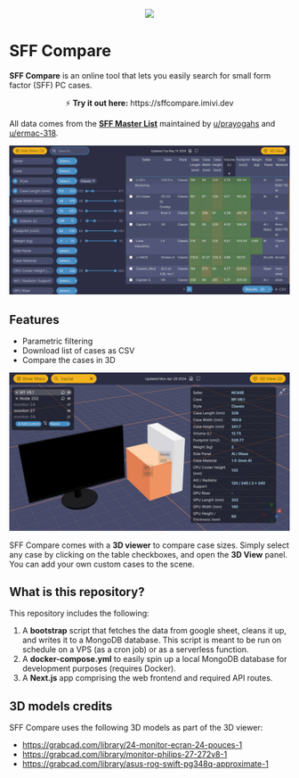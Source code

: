 <p align="center">
  <img src="docs/banner.jpg" />
</p>

<p align="center">
  <h1>SFF Compare</h1>
</p>

**SFF Compare** is an online tool that lets you easily search for small form factor (SFF) PC cases.

<p align="center">
⚡ <strong>Try it out here:</strong> https://sffcompare.imivi.dev
</p>

All data comes from the **[SFF Master List](https://docs.google.com/spreadsheets/d/1AddRvGWJ_f4B6UC7_IftDiVudVc8CJ8sxLUqlxVsCz4)** maintained by [u/prayogahs](https://reddit.com/u/prayogahs/) and [u/ermac-318](https://reddit.com/u/ermac-318/).

<p align="center">
  <img src="docs/filters.jpg" />
</p>

## Features

* Parametric filtering
* Download list of cases as CSV
* Compare the cases in 3D

<p align="center">
  <img src="docs/viewer.jpg" />
</p>

SFF Compare comes with a **3D viewer** to compare case sizes. Simply select any case by clicking on the table checkboxes, and open the **3D View** panel. You can add your own custom cases to the scene.


## What is this repository?

This repository includes the following:

1. A **bootstrap** script that fetches the data from google sheet, cleans it up, and writes it to a MongoDB database. This script is meant to be run on schedule on a VPS (as a cron job) or as a serverless function.
2. A **docker-compose.yml** to easily spin up a local MongoDB database for development purposes (requires Docker).
3. A **Next.js** app comprising the web frontend and required API routes.

## 3D models credits

SFF Compare uses the following 3D models as part of the 3D viewer:

* https://grabcad.com/library/24-monitor-ecran-24-pouces-1
* https://grabcad.com/library/monitor-philips-27-272v8-1
* https://grabcad.com/library/asus-rog-swift-pg348q-approximate-1